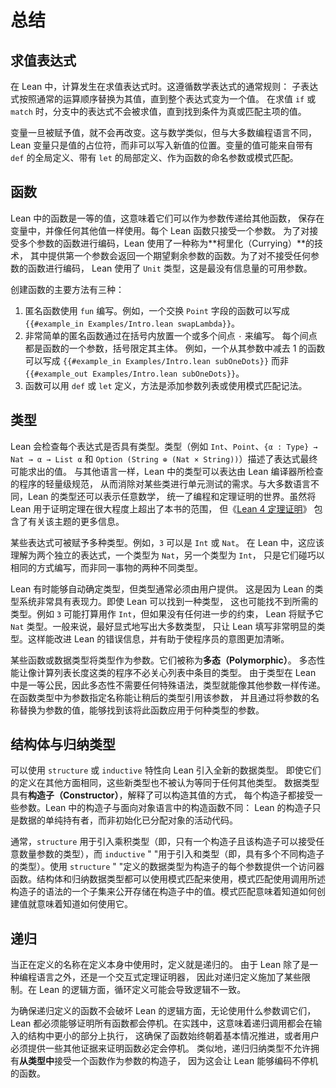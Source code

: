 <!--
# Summary
-->

# 总结

<!--
## Evaluating Expressions
-->

## 求值表达式

<!--
In Lean, computation occurs when expressions are evaluated.
This follows the usual rules of mathematical expressions: sub-expressions are replaced by their values following the usual order of operations, until the entire expression has become a value.
When evaluating an `if` or a `match`, the expressions in the branches are not evaluated until the value of the condition or the match subject has been found.
-->

在 Lean 中，计算发生在求值表达式时。这遵循数学表达式的通常规则：
子表达式按照通常的运算顺序替换为其值，直到整个表达式变为一个值。
在求值 `if` 或 `match` 时，分支中的表达式不会被求值，直到找到条件为真或匹配主项的值。

<!--
Once they have been given a value, variables never change.
Similarly to mathematics but unlike most programming languages, Lean variables are simply placeholders for values, rather than addresses to which new values can be written.
Variables' values may come from global definitions with `def`, local definitions with `let`, as named arguments to functions, or from pattern matching.
-->

变量一旦被赋予值，就不会再改变。这与数学类似，但与大多数编程语言不同，
Lean 变量只是值的占位符，而非可以写入新值的位置。变量的值可能来自带有
`def` 的全局定义、带有 `let` 的局部定义、作为函数的命名参数或模式匹配。

<!--
## Functions
-->

## 函数

<!--
Functions in Lean are first-class values, meaning that they can be passed as arguments to other functions, saved in variables, and used like any other value.
Every Lean function takes exactly one argument.
To encode a function that takes more than one argument, Lean uses a technique called currying, where providing the first argument returns a function that expects the remaining arguments.
To encode a function that takes no arguments, Lean uses the `Unit` type, which is the least informative possible argument.
-->

Lean 中的函数是一等的值，这意味着它们可以作为参数传递给其他函数，
保存在变量中，并像任何其他值一样使用。每个 Lean 函数只接受一个参数。
为了对接受多个参数的函数进行编码，Lean 使用了一种称为**柯里化（Currying）**的技术，
其中提供第一个参数会返回一个期望剩余参数的函数。为了对不接受任何参数的函数进行编码，
Lean 使用了 `Unit` 类型，这是最没有信息量的可用参数。

<!--
There are three primary ways of creating functions:

1. Anonymous functions are written using `fun`.
   For instance, a function that swaps the fields of a `Point` can be written `{{#example_in Examples/Intro.lean swapLambda}}`
2. Very simple anonymous functions are written by placing one or more centered dots `·` inside of parentheses.
   Each centered dot becomes an argument to the function, and the parentheses delimit its body.
   For instance, a function that subtracts one from its argument can be written as `{{#example_in Examples/Intro.lean subOneDots}}` instead of as `{{#example_out Examples/Intro.lean subOneDots}}`.
3. Functions can be defined using `def` or `let` by adding an argument list or by using pattern-matching notation.
-->

创建函数的主要方法有三种：

1. 匿名函数使用 `fun` 编写。例如，一个交换 `Point` 字段的函数可以写成
   `{{#example_in Examples/Intro.lean swapLambda}}`。
2. 非常简单的匿名函数通过在括号内放置一个或多个间点 `·` 来编写。
   每个间点都是函数的一个参数，括号限定其主体。
   例如，一个从其参数中减去 1 的函数可以写成 `{{#example_in Examples/Intro.lean subOneDots}}`
   而非 `{{#example_out Examples/Intro.lean subOneDots}}`。
3. 函数可以用 `def` 或 `let` 定义，方法是添加参数列表或使用模式匹配记法。

<!--
## Types
-->

## 类型

<!--
Lean checks that every expression has a type.
Types, such as `Int`, `Point`, `{α : Type} → Nat → α → List α`, and `Option (String ⊕ (Nat × String))`, describe the values that may eventually be found for an expression.
Like other languages, types in Lean can express lightweight specifications for programs that are checked by the Lean compiler, obviating the need for certain classes of unit test.
Unlike most languages, Lean's types can also express arbitrary mathematics, unifying the worlds of programming and theorem proving.
While using Lean for proving theorems is mostly out of scope for this book, _[Theorem Proving in Lean 4](https://leanprover.github.io/theorem_proving_in_lean4/)_ contains more information on this topic.
-->

Lean 会检查每个表达式是否具有类型。类型（例如 `Int`、`Point`、`{α : Type} → Nat → α → List α`
和 `Option (String ⊕ (Nat × String))`）描述了表达式最终可能求出的值。
与其他语言一样，Lean 中的类型可以表达由 Lean 编译器所检查的程序的轻量级规范，
从而消除对某些类进行单元测试的需求。与大多数语言不同，Lean 的类型还可以表示任意数学，
统一了编程和定理证明的世界。虽然将 Lean 用于证明定理在很大程度上超出了本书的范围，
但《[Lean 4 定理证明](https://leanprover.github.io/theorem_proving_in_lean4/)》
包含了有关该主题的更多信息。

<!--
Some expressions can be given multiple types.
For instance, `3` can be an `Int` or a `Nat`.
In Lean, this should be understood as two separate expressions, one with type `Nat` and one with type `Int`, that happen to be written in the same way, rather than as two different types for the same thing.
-->

某些表达式可被赋予多种类型。例如，`3` 可以是 `Int` 或 `Nat`。
在 Lean 中，这应该理解为两个独立的表达式，一个类型为 `Nat`，另一个类型为 `Int`，
只是它们碰巧以相同的方式编写，而非同一事物的两种不同类型。

<!--
Lean is sometimes able to determine types automatically, but types must often be provided by the user.
This is because Lean's type system is so expressive.
Even when Lean can find a type, it may not find the desired type—`3` could be intended to be used as an `Int`, but Lean will give it the type `Nat` if there are no further constraints.
In general, it is a good idea to write most types explicitly, only letting Lean fill out the very obvious types.
This improves Lean's error messages and helps make programmer intent more clear.
-->

Lean 有时能够自动确定类型，但类型通常必须由用户提供。
这是因为 Lean 的类型系统非常具有表现力。即使 Lean 可以找到一种类型，
这也可能找不到所需的类型。例如 `3` 可能打算用作 `Int`，但如果没有任何进一步的约束，
Lean 将赋予它 `Nat` 类型。一般来说，最好显式地写出大多数类型，
只让 Lean 填写非常明显的类型。这样能改进 Lean 的错误信息，并有助于使程序员的意图更加清晰。

<!--
Some functions or datatypes take types as arguments.
They are called _polymorphic_.
Polymorphism allows programs such as one that calculates the length of a list without caring what type the entries in the list have.
Because types are first class in Lean, polymorphism does not require any special syntax, so types are passed just like other arguments.
Giving an argument a name in a function type allows later types to mention that argument, and the type of applying that function to an argument is found by replacing the argument's name with the argument's value.
-->

某些函数或数据类型将类型作为参数。它们被称为**多态（Polymorphic）**。
多态性能让像计算列表长度这类的程序不必关心列表中条目的类型。
由于类型在 Lean 中是一等公民，因此多态性不需要任何特殊语法，类型就能像其他参数一样传递。
在函数类型中为参数指定名称能让稍后的类型引用该参数，
并且通过将参数的名称替换为参数的值，能够找到该将此函数应用于何种类型的参数。

<!--
## Structures and Inductive Types
-->

## 结构体与归纳类型

<!--
Brand new datatypes can be introduced to Lean using the `structure` or `inductive` features.
These new types are not considered to be equivalent to any other type, even if their definitions are otherwise identical.
Datatypes have _constructors_ that explain the ways in which their values can be constructed, and each constructor takes some number of arguments.
Constructors in Lean are not the same as constructors in object-oriented languages: Lean's constructors are inert holders of data, rather than active code that initializes an allocated object.
-->

可以使用 `structure` 或 `inductive` 特性向 Lean 引入全新的数据类型。
即使它们的定义在其他方面相同，这些新类型也不被认为等同于任何其他类型。
数据类型具有**构造子（Constructor）**，解释了可以构造其值的方式，
每个构造子都接受一些参数。Lean 中的构造子与面向对象语言中的构造函数不同：
Lean 的构造子只是数据的单纯持有者，而非初始化已分配对象的活动代码。

<!--
Typically, `structure` is used to introduce a product type (that is, a type with just one constructor that takes any number of arguments), while `inductive` is used to introduce a sum type (that is, a type with many distinct constructors).
Datatypes defined with `structure` are provided with one accessor function for each of the constructor's arguments.
Both structures and inductive datatypes may be consumed with pattern matching, which exposes the values stored inside of constructors using a subset of the syntax used to call said constructors.
Pattern matching means that knowing how to create a value implies knowing how to consume it.
-->

通常，`structure` 用于引入乘积类型（即，只有一个构造子且该构造子可以接受任意数量参数的类型），而 `inductive` "
"用于引入和类型（即，具有多个不同构造子的类型）。使用 `structure` "
"定义的数据类型为构造子的每个参数提供一个访问器函数。结构体和归纳数据类型都可以使用模式匹配来使用，模式匹配使用调用所述构造子的语法的一个子集来公开存储在构造子中的值。模式匹配意味着知道如何创建值就意味着知道如何使用它。

<!--
## Recursion
-->

## 递归

<!--
A definition is recursive when the name being defined is used in the definition itself.
Because Lean is an interactive theorem prover in addition to being a programming language, there are certain restrictions placed on recursive definitions.
In Lean's logical side, circular definitions could lead to logical inconsistency.
-->

当正在定义的名称在定义本身中使用时，定义就是递归的。
由于 Lean 除了是一种编程语言之外，还是一个交互式定理证明器，
因此对递归定义施加了某些限制。在 Lean 的逻辑方面，循环定义可能会导致逻辑不一致。

<!--
In order to ensure that recursive definitions do not undermine the logical side of Lean, Lean must be able to prove that all recursive functions terminate, no matter what arguments they are called with.
In practice, this means either that recursive calls are all performed on a structurally-smaller piece of the input, which ensures that there is always progress towards a base case, or that users must provide some other evidence that the function always terminates.
Similarly, recursive inductive types are not allowed to have a constructor that takes a function _from_ the type as an argument, because this would make it possible to encode non-terminating functions.
-->

为确保递归定义的函数不会破坏 Lean 的逻辑方面，无论使用什么参数调它们，
Lean 都必须能够证明所有函数都会停机。在实践中，这意味着递归调用都会在输入的结构中更小的部分上执行，
这确保了函数始终朝着基本情况推进，或者用户必须提供一些其他证据来证明函数必定会停机。
类似地，递归归纳类型不允许拥有**从类型中**接受一个函数作为参数的构造子，
因为这会让 Lean 能够编码不停机的函数。
